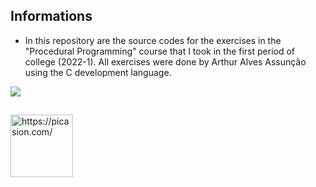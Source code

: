 ## Informations

- In this repository are the source codes for the exercises in the "Procedural Programming" course that I took in the first period of college (2022-1). All exercises were done by Arthur Alves Assunção using the C development language.
 
<a href="https://facom.ufu.br/pessoas/docentes/claudiney-ramos-tinoco" target="_blank"><img src="https://img.shields.io/badge/Mastered%20by-1f425f.svg"></a>

##

<img align="center" src="https://i.picasion.com/pic92/3dc82557f4da612eb3e0d05edf939d9e.gif" width="100" height="100" border="0" alt="https://picasion.com/" /></a><br />
